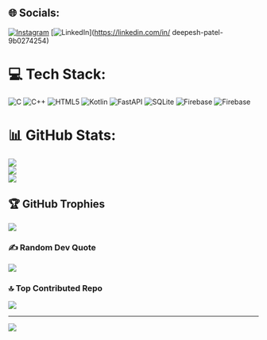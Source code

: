 
## 🌐 Socials:
[![Instagram](https://img.shields.io/badge/Instagram-%23E4405F.svg?logo=Instagram&logoColor=white)](https://instagram.com/im_sugat) [![LinkedIn](https://img.shields.io/badge/LinkedIn-%230077B5.svg?logo=linkedin&logoColor=white)](https://linkedin.com/in/ deepesh-patel-9b0274254) 

# 💻 Tech Stack:
![C](https://img.shields.io/badge/c-%2300599C.svg?style=for-the-badge&logo=c&logoColor=white) ![C++](https://img.shields.io/badge/c++-%2300599C.svg?style=for-the-badge&logo=c%2B%2B&logoColor=white) ![HTML5](https://img.shields.io/badge/html5-%23E34F26.svg?style=for-the-badge&logo=html5&logoColor=white) ![Kotlin](https://img.shields.io/badge/kotlin-%237F52FF.svg?style=for-the-badge&logo=kotlin&logoColor=white) ![FastAPI](https://img.shields.io/badge/FastAPI-005571?style=for-the-badge&logo=fastapi) ![SQLite](https://img.shields.io/badge/sqlite-%2307405e.svg?style=for-the-badge&logo=sqlite&logoColor=white) ![Firebase](https://img.shields.io/badge/firebase-%23039BE5.svg?style=for-the-badge&logo=firebase) ![Firebase](https://img.shields.io/badge/firebase-a08021?style=for-the-badge&logo=firebase&logoColor=ffcd34)
# 📊 GitHub Stats:
![](https://github-readme-stats.vercel.app/api?username=deepeshpatel03&theme=dark&hide_border=false&include_all_commits=false&count_private=false)<br/>
![](https://nirzak-streak-stats.vercel.app/?user=deepeshpatel03&theme=dark&hide_border=false)<br/>
![](https://github-readme-stats.vercel.app/api/top-langs/?username=deepeshpatel03&theme=dark&hide_border=false&include_all_commits=false&count_private=false&layout=compact)

## 🏆 GitHub Trophies
![](https://github-profile-trophy.vercel.app/?username=deepeshpatel03&theme=radical&no-frame=false&no-bg=true&margin-w=4)

### ✍️ Random Dev Quote
![](https://quotes-github-readme.vercel.app/api?type=horizontal&theme=radical)

### 🔝 Top Contributed Repo
![](https://github-contributor-stats.vercel.app/api?username=deepeshpatel03&limit=5&theme=dark&combine_all_yearly_contributions=true)

---
[![](https://visitcount.itsvg.in/api?id=deepeshpatel03&icon=1&color=1)](https://visitcount.itsvg.in)

<!-- Proudly created with GPRM ( https://gprm.itsvg.in ) -->
